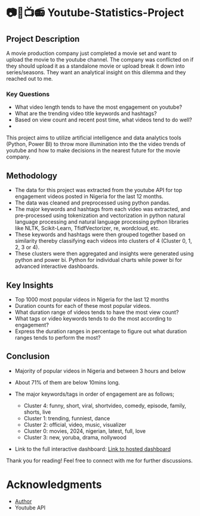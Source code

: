 # 📷📸📺📻 Youtube-Statistics-Project

## Project Description
A movie production company just completed a movie set and want to upload the movie to the youtube channel. The company was conflicted on if they should upload it as a standalone movie or upload break it down into series/seasons. They want an analytical insight on this dilemma and they reached out to me. 

### Key Questions
- What video length tends to have the most engagement on youtube?
- What are the trending video title keywords and hashtags?
- Based on view count and recent post time, what videos tend to do well?
- 
This project aims to utilize artificial intelligence and data analytics tools (Python, Power BI) to throw more illumination into the the video trends of youtube and how to make decisions in the nearest future for the movie company.

## Methodology

- The data for this project was extracted from the youtube API for top engagement videos posted in Nigeria for the last 12 months.
- The data was cleaned and preprocessed using python pandas.
- The major keywords and hashtags from each video was extracted, and pre-processed using tokenization and vectorization in python natural language processing and natural language processing  python libraries like NLTK, Scikit-Learn, TfidfVectorizer, re, wordcloud, etc.
- These keywords and hashtags were then grouped together based on similarity thereby classifying each videos into clusters of 4 (Cluster 0, 1, 2, 3 or 4).
- These clusters were then aggregated and insights were generated using python and power bi. Python for individual charts while power bi for advanced interactive dashboards.


## Key Insights

- Top 1000 most popular videos in Nigeria for the last 12 months
- Duration counts for each of these most popular videos.
- What duration range of videos tends to have the most view count?
- What tags or video keywords tends to do the most according to engagement?
- Express the duration ranges in percentage to figure out what duration ranges tends to perform the most?


## Conclusion
- Majority of popular videos in Nigeria and between 3 hours and below
- About 71% of them are below 10mins long.
- The major keywords/tags in order of engagement are as follows;
    - Cluster 4: funny, short, viral, shortvideo, comedy, episode, family, shorts, live
    - Cluster 1: trending, funniest, dance
    - Cluster 2: official, video, music, visualizer
    - Cluster 0: movies, 2024, nigerian, latest, full, love
    - Cluster 3: new, yoruba, drama, nollywood

- Link to the full interactive dashboard: [Link to hosted dashboard](https://dee-ui.github.io/git-page/)



Thank you for reading! Feel free to connect with me for further discussions.

# Acknowledgments
- [Author](mailto:daudaagbonoga@gmail.com)
- Youtube API

